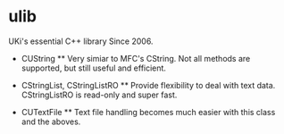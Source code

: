 ulib
====

UKi's essential C++ library
Since 2006.

* CUString
** Very simiar to MFC's CString. Not all methods are supported, but still useful and efficient.

* CStringList, CStringListRO
** Provide flexibility to deal with text data. CStringListRO is read-only and super fast.

* CUTextFile
** Text file handling becomes much easier with this class and the aboves.

